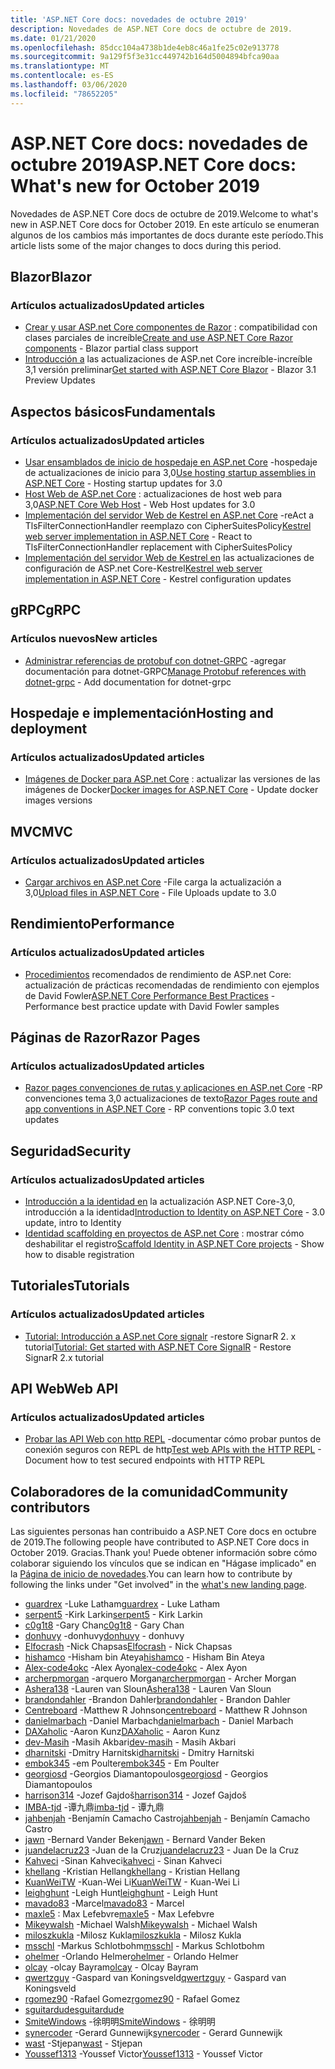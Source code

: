 ```yaml
---
title: 'ASP.NET Core docs: novedades de octubre 2019'
description: Novedades de ASP.NET Core docs de octubre de 2019.
ms.date: 01/21/2020
ms.openlocfilehash: 85dcc104a4738b1de4eb8c46a1fe25c02e913778
ms.sourcegitcommit: 9a129f5f3e31cc449742b164d5004894bfca90aa
ms.translationtype: MT
ms.contentlocale: es-ES
ms.lasthandoff: 03/06/2020
ms.locfileid: "78652205"
---
```

# <a name="aspnet-core-docs-whats-new-for-october-2019"></a><span data-ttu-id="277c4-103">ASP.NET Core docs: novedades de octubre 2019</span><span class="sxs-lookup"><span data-stu-id="277c4-103">ASP.NET Core docs: What's new for October 2019</span></span>

<span data-ttu-id="277c4-104">Novedades de ASP.NET Core docs de octubre de 2019.</span><span class="sxs-lookup"><span data-stu-id="277c4-104">Welcome to what's new in ASP.NET Core docs for October 2019.</span></span> <span data-ttu-id="277c4-105">En este artículo se enumeran algunos de los cambios más importantes de docs durante este período.</span><span class="sxs-lookup"><span data-stu-id="277c4-105">This article lists some of the major changes to docs during this period.</span></span>

## <a name="blazor"></a><span data-ttu-id="277c4-106">Blazor</span><span class="sxs-lookup"><span data-stu-id="277c4-106">Blazor</span></span>

### <a name="updated-articles"></a><span data-ttu-id="277c4-107">Artículos actualizados</span><span class="sxs-lookup"><span data-stu-id="277c4-107">Updated articles</span></span>

- <span data-ttu-id="277c4-108">[Crear y usar ASP.net Core componentes de Razor](../blazor/components.md) : compatibilidad con clases parciales de increíble</span><span class="sxs-lookup"><span data-stu-id="277c4-108">[Create and use ASP.NET Core Razor components](../blazor/components.md) - Blazor partial class support</span></span>
- <span data-ttu-id="277c4-109">[Introducción a](../blazor/get-started.md) las actualizaciones de ASP.net Core increíble-increíble 3,1 versión preliminar</span><span class="sxs-lookup"><span data-stu-id="277c4-109">[Get started with ASP.NET Core Blazor](../blazor/get-started.md) - Blazor 3.1 Preview Updates</span></span>

## <a name="fundamentals"></a><span data-ttu-id="277c4-110">Aspectos básicos</span><span class="sxs-lookup"><span data-stu-id="277c4-110">Fundamentals</span></span>

### <a name="updated-articles"></a><span data-ttu-id="277c4-111">Artículos actualizados</span><span class="sxs-lookup"><span data-stu-id="277c4-111">Updated articles</span></span>

- <span data-ttu-id="277c4-112">[Usar ensamblados de inicio de hospedaje en ASP.net Core](../fundamentals/host/platform-specific-configuration.md) -hospedaje de actualizaciones de inicio para 3,0</span><span class="sxs-lookup"><span data-stu-id="277c4-112">[Use hosting startup assemblies in ASP.NET Core](../fundamentals/host/platform-specific-configuration.md) - Hosting startup updates for 3.0</span></span>
- <span data-ttu-id="277c4-113">[Host Web de ASP.net Core](../fundamentals/host/web-host.md) : actualizaciones de host web para 3,0</span><span class="sxs-lookup"><span data-stu-id="277c4-113">[ASP.NET Core Web Host](../fundamentals/host/web-host.md) - Web Host updates for 3.0</span></span>
- <span data-ttu-id="277c4-114">[Implementación del servidor Web de Kestrel en ASP.net Core](../fundamentals/servers/kestrel.md) -reAct a TlsFilterConnectionHandler reemplazo con CipherSuitesPolicy</span><span class="sxs-lookup"><span data-stu-id="277c4-114">[Kestrel web server implementation in ASP.NET Core](../fundamentals/servers/kestrel.md) - React to TlsFilterConnectionHandler replacement with CipherSuitesPolicy</span></span>
- <span data-ttu-id="277c4-115">[Implementación del servidor Web de Kestrel en](../fundamentals/servers/kestrel.md) las actualizaciones de configuración de ASP.net Core-Kestrel</span><span class="sxs-lookup"><span data-stu-id="277c4-115">[Kestrel web server implementation in ASP.NET Core](../fundamentals/servers/kestrel.md) - Kestrel configuration updates</span></span>

## <a name="grpc"></a><span data-ttu-id="277c4-116">gRPC</span><span class="sxs-lookup"><span data-stu-id="277c4-116">gRPC</span></span>

### <a name="new-articles"></a><span data-ttu-id="277c4-117">Artículos nuevos</span><span class="sxs-lookup"><span data-stu-id="277c4-117">New articles</span></span>

- <span data-ttu-id="277c4-118">[Administrar referencias de protobuf con dotnet-GRPC](../grpc/dotnet-grpc.md) -agregar documentación para dotnet-GRPC</span><span class="sxs-lookup"><span data-stu-id="277c4-118">[Manage Protobuf references with dotnet-grpc](../grpc/dotnet-grpc.md) - Add documentation for dotnet-grpc</span></span>

## <a name="hosting-and-deployment"></a><span data-ttu-id="277c4-119">Hospedaje e implementación</span><span class="sxs-lookup"><span data-stu-id="277c4-119">Hosting and deployment</span></span>

### <a name="updated-articles"></a><span data-ttu-id="277c4-120">Artículos actualizados</span><span class="sxs-lookup"><span data-stu-id="277c4-120">Updated articles</span></span>

- <span data-ttu-id="277c4-121">[Imágenes de Docker para ASP.net Core](../host-and-deploy/docker/building-net-docker-images.md) : actualizar las versiones de las imágenes de Docker</span><span class="sxs-lookup"><span data-stu-id="277c4-121">[Docker images for ASP.NET Core](../host-and-deploy/docker/building-net-docker-images.md) - Update docker images versions</span></span>

## <a name="mvc"></a><span data-ttu-id="277c4-122">MVC</span><span class="sxs-lookup"><span data-stu-id="277c4-122">MVC</span></span>

### <a name="updated-articles"></a><span data-ttu-id="277c4-123">Artículos actualizados</span><span class="sxs-lookup"><span data-stu-id="277c4-123">Updated articles</span></span>

- <span data-ttu-id="277c4-124">[Cargar archivos en ASP.net Core](../mvc/models/file-uploads.md) -File carga la actualización a 3,0</span><span class="sxs-lookup"><span data-stu-id="277c4-124">[Upload files in ASP.NET Core](../mvc/models/file-uploads.md) - File Uploads update to 3.0</span></span>

## <a name="performance"></a><span data-ttu-id="277c4-125">Rendimiento</span><span class="sxs-lookup"><span data-stu-id="277c4-125">Performance</span></span>

### <a name="updated-articles"></a><span data-ttu-id="277c4-126">Artículos actualizados</span><span class="sxs-lookup"><span data-stu-id="277c4-126">Updated articles</span></span>

- <span data-ttu-id="277c4-127">[Procedimientos](../performance/performance-best-practices.md) recomendados de rendimiento de ASP.net Core: actualización de prácticas recomendadas de rendimiento con ejemplos de David Fowler</span><span class="sxs-lookup"><span data-stu-id="277c4-127">[ASP.NET Core Performance Best Practices](../performance/performance-best-practices.md) - Performance best practice update with David Fowler samples</span></span>

## <a name="razor-pages"></a><span data-ttu-id="277c4-128">Páginas de Razor</span><span class="sxs-lookup"><span data-stu-id="277c4-128">Razor Pages</span></span>

### <a name="updated-articles"></a><span data-ttu-id="277c4-129">Artículos actualizados</span><span class="sxs-lookup"><span data-stu-id="277c4-129">Updated articles</span></span>

- <span data-ttu-id="277c4-130">[Razor pages convenciones de rutas y aplicaciones en ASP.net Core](../razor-pages/razor-pages-conventions.md) -RP convenciones tema 3,0 actualizaciones de texto</span><span class="sxs-lookup"><span data-stu-id="277c4-130">[Razor Pages route and app conventions in ASP.NET Core](../razor-pages/razor-pages-conventions.md) - RP conventions topic 3.0 text updates</span></span>

## <a name="security"></a><span data-ttu-id="277c4-131">Seguridad</span><span class="sxs-lookup"><span data-stu-id="277c4-131">Security</span></span>

### <a name="updated-articles"></a><span data-ttu-id="277c4-132">Artículos actualizados</span><span class="sxs-lookup"><span data-stu-id="277c4-132">Updated articles</span></span>

- <span data-ttu-id="277c4-133">[Introducción a la identidad en](../security/authentication/identity.md) la actualización ASP.NET Core-3,0, introducción a la identidad</span><span class="sxs-lookup"><span data-stu-id="277c4-133">[Introduction to Identity on ASP.NET Core](../security/authentication/identity.md) - 3.0 update, intro to Identity</span></span>
- <span data-ttu-id="277c4-134">[Identidad scaffolding en proyectos de ASP.net Core](../security/authentication/scaffold-identity.md) : mostrar cómo deshabilitar el registro</span><span class="sxs-lookup"><span data-stu-id="277c4-134">[Scaffold Identity in ASP.NET Core projects](../security/authentication/scaffold-identity.md) - Show how to disable registration</span></span>

## <a name="tutorials"></a><span data-ttu-id="277c4-135">Tutoriales</span><span class="sxs-lookup"><span data-stu-id="277c4-135">Tutorials</span></span>

### <a name="updated-articles"></a><span data-ttu-id="277c4-136">Artículos actualizados</span><span class="sxs-lookup"><span data-stu-id="277c4-136">Updated articles</span></span>

- <span data-ttu-id="277c4-137">[Tutorial: Introducción a ASP.net Core signalr](../tutorials/signalr.md) -restore SignarR 2. x tutorial</span><span class="sxs-lookup"><span data-stu-id="277c4-137">[Tutorial: Get started with ASP.NET Core SignalR](../tutorials/signalr.md) - Restore SignarR 2.x tutorial</span></span>

## <a name="web-api"></a><span data-ttu-id="277c4-138">API Web</span><span class="sxs-lookup"><span data-stu-id="277c4-138">Web API</span></span>

### <a name="updated-articles"></a><span data-ttu-id="277c4-139">Artículos actualizados</span><span class="sxs-lookup"><span data-stu-id="277c4-139">Updated articles</span></span>

- <span data-ttu-id="277c4-140">[Probar las API Web con http REPL](../web-api/http-repl.md) -documentar cómo probar puntos de conexión seguros con REPL de http</span><span class="sxs-lookup"><span data-stu-id="277c4-140">[Test web APIs with the HTTP REPL](../web-api/http-repl.md) - Document how to test secured endpoints with HTTP REPL</span></span>

## <a name="community-contributors"></a><span data-ttu-id="277c4-141">Colaboradores de la comunidad</span><span class="sxs-lookup"><span data-stu-id="277c4-141">Community contributors</span></span>

<span data-ttu-id="277c4-142">Las siguientes personas han contribuido a ASP.NET Core docs en octubre de 2019.</span><span class="sxs-lookup"><span data-stu-id="277c4-142">The following people have contributed to ASP.NET Core docs in October 2019.</span></span> <span data-ttu-id="277c4-143">Gracias.</span><span class="sxs-lookup"><span data-stu-id="277c4-143">Thank you!</span></span> <span data-ttu-id="277c4-144">Puede obtener información sobre cómo colaborar siguiendo los vínculos que se indican en "Hágase implicado" en la [Página de inicio de novedades](index.yml).</span><span class="sxs-lookup"><span data-stu-id="277c4-144">You can learn how to contribute by following the links under "Get involved" in the [what's new landing page](index.yml).</span></span>

- <span data-ttu-id="277c4-145">[guardrex](https://github.com/guardrex) -Luke Latham</span><span class="sxs-lookup"><span data-stu-id="277c4-145">[guardrex](https://github.com/guardrex) - Luke Latham</span></span>
- <span data-ttu-id="277c4-146">[serpent5](https://github.com/serpent5) -Kirk Larkin</span><span class="sxs-lookup"><span data-stu-id="277c4-146">[serpent5](https://github.com/serpent5) - Kirk Larkin</span></span>
- <span data-ttu-id="277c4-147">[c0g1t8](https://github.com/c0g1t8) -Gary Chan</span><span class="sxs-lookup"><span data-stu-id="277c4-147">[c0g1t8](https://github.com/c0g1t8) - Gary Chan</span></span>
- <span data-ttu-id="277c4-148">[donhuvy](https://github.com/donhuvy) -donhuvy</span><span class="sxs-lookup"><span data-stu-id="277c4-148">[donhuvy](https://github.com/donhuvy) - donhuvy</span></span>
- <span data-ttu-id="277c4-149">[Elfocrash](https://github.com/Elfocrash) -Nick Chapsas</span><span class="sxs-lookup"><span data-stu-id="277c4-149">[Elfocrash](https://github.com/Elfocrash) - Nick Chapsas</span></span>
- <span data-ttu-id="277c4-150">[hishamco](https://github.com/hishamco) -Hisham bin Ateya</span><span class="sxs-lookup"><span data-stu-id="277c4-150">[hishamco](https://github.com/hishamco) - Hisham Bin Ateya</span></span>
- <span data-ttu-id="277c4-151">[Alex-code4okc](https://github.com/alex-code4okc) -Alex Ayon</span><span class="sxs-lookup"><span data-stu-id="277c4-151">[alex-code4okc](https://github.com/alex-code4okc) - Alex Ayon</span></span>
- <span data-ttu-id="277c4-152">[archerpmorgan](https://github.com/archerpmorgan) -arquero Morgan</span><span class="sxs-lookup"><span data-stu-id="277c4-152">[archerpmorgan](https://github.com/archerpmorgan) - Archer Morgan</span></span>
- <span data-ttu-id="277c4-153">[Ashera138](https://github.com/Ashera138) -Lauren van Sloun</span><span class="sxs-lookup"><span data-stu-id="277c4-153">[Ashera138](https://github.com/Ashera138) - Lauren Van Sloun</span></span>
- <span data-ttu-id="277c4-154">[brandondahler](https://github.com/brandondahler) -Brandon Dahler</span><span class="sxs-lookup"><span data-stu-id="277c4-154">[brandondahler](https://github.com/brandondahler) - Brandon Dahler</span></span>
- <span data-ttu-id="277c4-155">[Centreboard](https://github.com/centreboard) -Matthew R Johnson</span><span class="sxs-lookup"><span data-stu-id="277c4-155">[centreboard](https://github.com/centreboard) - Matthew R Johnson</span></span>
- <span data-ttu-id="277c4-156">[danielmarbach](https://github.com/danielmarbach) -Daniel Marbach</span><span class="sxs-lookup"><span data-stu-id="277c4-156">[danielmarbach](https://github.com/danielmarbach) - Daniel Marbach</span></span>
- <span data-ttu-id="277c4-157">[DAXaholic](https://github.com/DAXaholic) -Aaron Kunz</span><span class="sxs-lookup"><span data-stu-id="277c4-157">[DAXaholic](https://github.com/DAXaholic) - Aaron Kunz</span></span>
- <span data-ttu-id="277c4-158">[dev-Masih](https://github.com/dev-masih) -Masih Akbari</span><span class="sxs-lookup"><span data-stu-id="277c4-158">[dev-masih](https://github.com/dev-masih) - Masih Akbari</span></span>
- <span data-ttu-id="277c4-159">[dharnitski](https://github.com/dharnitski) -Dmitry Harnitski</span><span class="sxs-lookup"><span data-stu-id="277c4-159">[dharnitski](https://github.com/dharnitski) - Dmitry Harnitski</span></span>
- <span data-ttu-id="277c4-160">[embok345](https://github.com/embok345) -em Poulter</span><span class="sxs-lookup"><span data-stu-id="277c4-160">[embok345](https://github.com/embok345) - Em Poulter</span></span>
- <span data-ttu-id="277c4-161">[georgiosd](https://github.com/georgiosd) -Georgios Diamantopoulos</span><span class="sxs-lookup"><span data-stu-id="277c4-161">[georgiosd](https://github.com/georgiosd) - Georgios Diamantopoulos</span></span>
- <span data-ttu-id="277c4-162">[harrison314](https://github.com/harrison314) -Jozef Gajdoš</span><span class="sxs-lookup"><span data-stu-id="277c4-162">[harrison314](https://github.com/harrison314) - Jozef Gajdoš</span></span>
- <span data-ttu-id="277c4-163">[IMBA-tjd](https://github.com/imba-tjd) -谭九鼎</span><span class="sxs-lookup"><span data-stu-id="277c4-163">[imba-tjd](https://github.com/imba-tjd) - 谭九鼎</span></span>
- <span data-ttu-id="277c4-164">[jahbenjah](https://github.com/jahbenjah) -Benjamín Camacho Castro</span><span class="sxs-lookup"><span data-stu-id="277c4-164">[jahbenjah](https://github.com/jahbenjah) - Benjamín Camacho Castro</span></span>
- <span data-ttu-id="277c4-165">[jawn](https://github.com/jawn) -Bernard Vander Beken</span><span class="sxs-lookup"><span data-stu-id="277c4-165">[jawn](https://github.com/jawn) - Bernard Vander Beken</span></span>
- <span data-ttu-id="277c4-166">[juandelacruz23](https://github.com/juandelacruz23) -Juan de la Cruz</span><span class="sxs-lookup"><span data-stu-id="277c4-166">[juandelacruz23](https://github.com/juandelacruz23) - Juan De la Cruz</span></span>
- <span data-ttu-id="277c4-167">[Kahveci](https://github.com/kahveci) -Sinan Kahveci</span><span class="sxs-lookup"><span data-stu-id="277c4-167">[kahveci](https://github.com/kahveci) - Sinan Kahveci</span></span>
- <span data-ttu-id="277c4-168">[khellang](https://github.com/khellang) -Kristian Hellang</span><span class="sxs-lookup"><span data-stu-id="277c4-168">[khellang](https://github.com/khellang) - Kristian Hellang</span></span>
- <span data-ttu-id="277c4-169">[KuanWeiTW](https://github.com/KuanWeiTW) -Kuan-Wei Li</span><span class="sxs-lookup"><span data-stu-id="277c4-169">[KuanWeiTW](https://github.com/KuanWeiTW) - Kuan-Wei Li</span></span>
- <span data-ttu-id="277c4-170">[leighghunt](https://github.com/leighghunt) -Leigh Hunt</span><span class="sxs-lookup"><span data-stu-id="277c4-170">[leighghunt](https://github.com/leighghunt) - Leigh Hunt</span></span>
- <span data-ttu-id="277c4-171">[mavado83](https://github.com/mavado83) -Marcel</span><span class="sxs-lookup"><span data-stu-id="277c4-171">[mavado83](https://github.com/mavado83) - Marcel</span></span>
- <span data-ttu-id="277c4-172">[maxle5](https://github.com/maxle5) : Max Lefebvre</span><span class="sxs-lookup"><span data-stu-id="277c4-172">[maxle5](https://github.com/maxle5) - Max Lefebvre</span></span>
- <span data-ttu-id="277c4-173">[Mikeywalsh](https://github.com/Mikeywalsh) -Michael Walsh</span><span class="sxs-lookup"><span data-stu-id="277c4-173">[Mikeywalsh](https://github.com/Mikeywalsh) - Michael Walsh</span></span>
- <span data-ttu-id="277c4-174">[miloszkukla](https://github.com/miloszkukla) -Milosz Kukla</span><span class="sxs-lookup"><span data-stu-id="277c4-174">[miloszkukla](https://github.com/miloszkukla) - Milosz Kukla</span></span>
- <span data-ttu-id="277c4-175">[msschl](https://github.com/msschl) -Markus Schlotbohm</span><span class="sxs-lookup"><span data-stu-id="277c4-175">[msschl](https://github.com/msschl) - Markus Schlotbohm</span></span>
- <span data-ttu-id="277c4-176">[ohelmer](https://github.com/ohelmer) -Orlando Helmer</span><span class="sxs-lookup"><span data-stu-id="277c4-176">[ohelmer](https://github.com/ohelmer) - Orlando Helmer</span></span>
- <span data-ttu-id="277c4-177">[olcay](https://github.com/olcay) -olcay Bayram</span><span class="sxs-lookup"><span data-stu-id="277c4-177">[olcay](https://github.com/olcay) - Olcay Bayram</span></span>
- <span data-ttu-id="277c4-178">[qwertzguy](https://github.com/qwertzguy) -Gaspard van Koningsveld</span><span class="sxs-lookup"><span data-stu-id="277c4-178">[qwertzguy](https://github.com/qwertzguy) - Gaspard van Koningsveld</span></span>
- <span data-ttu-id="277c4-179">[rgomez90](https://github.com/rgomez90) -Rafael Gomez</span><span class="sxs-lookup"><span data-stu-id="277c4-179">[rgomez90](https://github.com/rgomez90) - Rafael Gomez</span></span>
- [<span data-ttu-id="277c4-180">sguitardude</span><span class="sxs-lookup"><span data-stu-id="277c4-180">sguitardude</span></span>](https://github.com/sguitardude) 
- <span data-ttu-id="277c4-181">[SmiteWindows](https://github.com/SmiteWindows) -徐明明</span><span class="sxs-lookup"><span data-stu-id="277c4-181">[SmiteWindows](https://github.com/SmiteWindows) - 徐明明</span></span>
- <span data-ttu-id="277c4-182">[synercoder](https://github.com/synercoder) -Gerard Gunnewijk</span><span class="sxs-lookup"><span data-stu-id="277c4-182">[synercoder](https://github.com/synercoder) - Gerard Gunnewijk</span></span>
- <span data-ttu-id="277c4-183">[wast](https://github.com/wast) -Stjepan</span><span class="sxs-lookup"><span data-stu-id="277c4-183">[wast](https://github.com/wast) - Stjepan</span></span>
- <span data-ttu-id="277c4-184">[Youssef1313](https://github.com/Youssef1313) -Youssef Victor</span><span class="sxs-lookup"><span data-stu-id="277c4-184">[Youssef1313](https://github.com/Youssef1313) - Youssef Victor</span></span>
